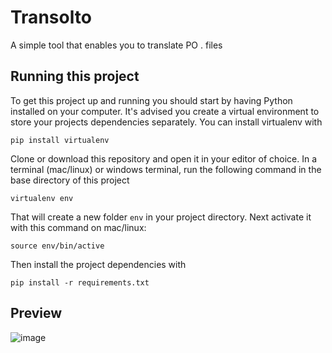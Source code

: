 # Transolto
A simple tool that enables you to translate PO . files

## Running this project

To get this project up and running you should start by having Python installed on your computer. It's advised you create a virtual environment to store your projects dependencies separately. You can install virtualenv with

```
pip install virtualenv
```

Clone or download this repository and open it in your editor of choice. In a terminal (mac/linux) or windows terminal, run the following command in the base directory of this project

```
virtualenv env
```

That will create a new folder `env` in your project directory. Next activate it with this command on mac/linux:

```
source env/bin/active
```

Then install the project dependencies with

```
pip install -r requirements.txt
```

## Preview
![image](https://user-images.githubusercontent.com/23380229/193461267-534c7291-aa6a-4b42-a6e3-52bc22e80568.png)

